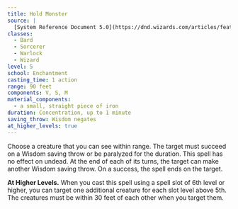 ```yaml
---
title: Hold Monster
source: |
  [System Reference Document 5.0](https://dnd.wizards.com/articles/features/systems-reference-document-srd)
classes:
  - Bard
  - Sorcerer
  - Warlock
  - Wizard
level: 5
school: Enchantment
casting_time: 1 action
range: 90 feet
components: V, S, M
material_components:
  - a small, straight piece of iron
duration: Concentration, up to 1 minute
saving_throw: Wisdom negates
at_higher_levels: true
---
```


Choose a creature that you can see within range. The target must succeed on a Wisdom saving throw or be paralyzed for the duration. This spell has no effect on undead. At the end of each of its turns, the target can make another Wisdom saving throw. On a success, the spell ends on the target.

**At Higher Levels.** When you cast this spell using a spell slot of 6th level or higher, you can target one additional creature for each slot level above 5th. The creatures must be within 30 feet of each other when you target them.
